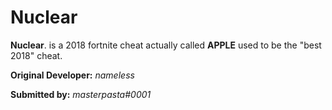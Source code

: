 # Nuclear

**Nuclear**. is a 2018 fortnite cheat actually called **APPLE** used to be the "best 2018" cheat.

**Original Developer:** *nameless*

**Submitted by:** *masterpasta#0001*
